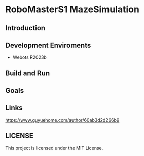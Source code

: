 # RoboMasterS1 MazeSimulation
## Introduction

## Development Enviroments
* Webots R2023b

## Build and Run 

## Goals

## Links
https://www.guyuehome.com/author/60ab3d2d266b9

## LICENSE
This project is licensed under the MIT License.
